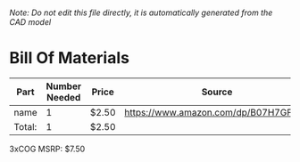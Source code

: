 ###### Note: Do not edit this file directly, it is automatically generated from the CAD model 
# Bill Of Materials 
 |Part|Number Needed|Price|Source| 
 |----|----------|-----|-----|
|name|1|$2.50|https://www.amazon.com/dp/B07H7GF337|
|Total: |1|$2.50| |

 3xCOG MSRP: $7.50